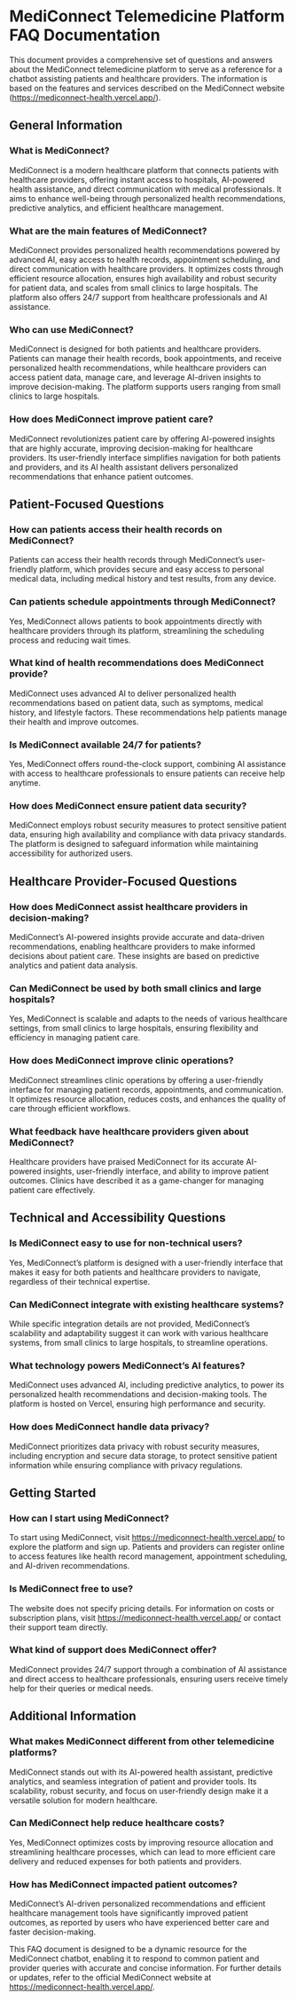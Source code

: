 # MediConnect Telemedicine Platform FAQ Documentation

This document provides a comprehensive set of questions and answers about the MediConnect telemedicine platform to serve as a reference for a chatbot assisting patients and healthcare providers. The information is based on the features and services described on the MediConnect website (<https://mediconnect-health.vercel.app/>).

## General Information

### What is MediConnect?

MediConnect is a modern healthcare platform that connects patients with healthcare providers, offering instant access to hospitals, AI-powered health assistance, and direct communication with medical professionals. It aims to enhance well-being through personalized health recommendations, predictive analytics, and efficient healthcare management.

### What are the main features of MediConnect?

MediConnect provides personalized health recommendations powered by advanced AI, easy access to health records, appointment scheduling, and direct communication with healthcare providers. It optimizes costs through efficient resource allocation, ensures high availability and robust security for patient data, and scales from small clinics to large hospitals. The platform also offers 24/7 support from healthcare professionals and AI assistance.

### Who can use MediConnect?

MediConnect is designed for both patients and healthcare providers. Patients can manage their health records, book appointments, and receive personalized health recommendations, while healthcare providers can access patient data, manage care, and leverage AI-driven insights to improve decision-making. The platform supports users ranging from small clinics to large hospitals.

### How does MediConnect improve patient care?

MediConnect revolutionizes patient care by offering AI-powered insights that are highly accurate, improving decision-making for healthcare providers. Its user-friendly interface simplifies navigation for both patients and providers, and its AI health assistant delivers personalized recommendations that enhance patient outcomes.

## Patient-Focused Questions

### How can patients access their health records on MediConnect?

Patients can access their health records through MediConnect’s user-friendly platform, which provides secure and easy access to personal medical data, including medical history and test results, from any device.

### Can patients schedule appointments through MediConnect?

Yes, MediConnect allows patients to book appointments directly with healthcare providers through its platform, streamlining the scheduling process and reducing wait times.

### What kind of health recommendations does MediConnect provide?

MediConnect uses advanced AI to deliver personalized health recommendations based on patient data, such as symptoms, medical history, and lifestyle factors. These recommendations help patients manage their health and improve outcomes.

### Is MediConnect available 24/7 for patients?

Yes, MediConnect offers round-the-clock support, combining AI assistance with access to healthcare professionals to ensure patients can receive help anytime.

### How does MediConnect ensure patient data security?

MediConnect employs robust security measures to protect sensitive patient data, ensuring high availability and compliance with data privacy standards. The platform is designed to safeguard information while maintaining accessibility for authorized users.

## Healthcare Provider-Focused Questions

### How does MediConnect assist healthcare providers in decision-making?

MediConnect’s AI-powered insights provide accurate and data-driven recommendations, enabling healthcare providers to make informed decisions about patient care. These insights are based on predictive analytics and patient data analysis.

### Can MediConnect be used by both small clinics and large hospitals?

Yes, MediConnect is scalable and adapts to the needs of various healthcare settings, from small clinics to large hospitals, ensuring flexibility and efficiency in managing patient care.

### How does MediConnect improve clinic operations?

MediConnect streamlines clinic operations by offering a user-friendly interface for managing patient records, appointments, and communication. It optimizes resource allocation, reduces costs, and enhances the quality of care through efficient workflows.

### What feedback have healthcare providers given about MediConnect?

Healthcare providers have praised MediConnect for its accurate AI-powered insights, user-friendly interface, and ability to improve patient outcomes. Clinics have described it as a game-changer for managing patient care effectively.

## Technical and Accessibility Questions

### Is MediConnect easy to use for non-technical users?

Yes, MediConnect’s platform is designed with a user-friendly interface that makes it easy for both patients and healthcare providers to navigate, regardless of their technical expertise.

### Can MediConnect integrate with existing healthcare systems?

While specific integration details are not provided, MediConnect’s scalability and adaptability suggest it can work with various healthcare systems, from small clinics to large hospitals, to streamline operations.

### What technology powers MediConnect’s AI features?

MediConnect uses advanced AI, including predictive analytics, to power its personalized health recommendations and decision-making tools. The platform is hosted on Vercel, ensuring high performance and security.

### How does MediConnect handle data privacy?

MediConnect prioritizes data privacy with robust security measures, including encryption and secure data storage, to protect sensitive patient information while ensuring compliance with privacy regulations.

## Getting Started

### How can I start using MediConnect?

To start using MediConnect, visit <https://mediconnect-health.vercel.app/> to explore the platform and sign up. Patients and providers can register online to access features like health record management, appointment scheduling, and AI-driven recommendations.

### Is MediConnect free to use?

The website does not specify pricing details. For information on costs or subscription plans, visit <https://mediconnect-health.vercel.app/> or contact their support team directly.

### What kind of support does MediConnect offer?

MediConnect provides 24/7 support through a combination of AI assistance and direct access to healthcare professionals, ensuring users receive timely help for their queries or medical needs.

## Additional Information

### What makes MediConnect different from other telemedicine platforms?

MediConnect stands out with its AI-powered health assistant, predictive analytics, and seamless integration of patient and provider tools. Its scalability, robust security, and focus on user-friendly design make it a versatile solution for modern healthcare.

### Can MediConnect help reduce healthcare costs?

Yes, MediConnect optimizes costs by improving resource allocation and streamlining healthcare processes, which can lead to more efficient care delivery and reduced expenses for both patients and providers.

### How has MediConnect impacted patient outcomes?

MediConnect’s AI-driven personalized recommendations and efficient healthcare management tools have significantly improved patient outcomes, as reported by users who have experienced better care and faster decision-making.

This FAQ document is designed to be a dynamic resource for the MediConnect chatbot, enabling it to respond to common patient and provider queries with accurate and concise information. For further details or updates, refer to the official MediConnect website at <https://mediconnect-health.vercel.app/>.
